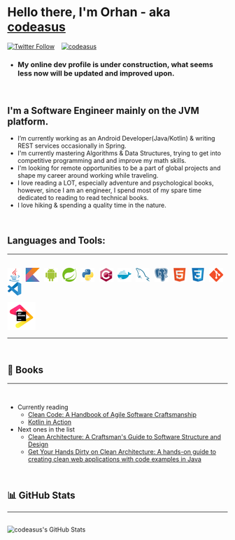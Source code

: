 # Hello there, I'm Orhan - aka [codeasus](https://www.instagram.com/codeasus/)


[![Twitter Follow](https://img.shields.io/twitter/follow/codeasus?color=1DA1F2&logo=twitter&style=for-the-badge)](https://twitter.com/intent/follow?original_referer=https%3A%2F%2Fgithub.com%2codeasus&screen_name=codeasus)&nbsp;&nbsp;&nbsp;&nbsp;[![codeasus](https://img.shields.io/badge/Instagram-E4405F?style=for-the-badge&logo=instagram&logoColor=white)](https://www.instagram.com/codeasus/)


- ### My online dev profile is under construction, what seems less now will be updated and improved upon.
<br/>

## I'm a Software Engineer mainly on the JVM platform.

- I’m currently working as an Android Developer(Java/Kotlin) & writing REST services occasionally in Spring.
- I'm currently mastering Algorithms & Data Structures, trying to get into competitive programming and and improve my math skills.
- I'm looking for remote opportunities to be a part of global projects and shape my career around working while traveling.  
- I love reading a LOT, especially adventure and psychological books, however, since I am an engineer, I spend most of my spare time dedicated to reading to read technical books.
- I love hiking & spending a quality time in the nature.

<br/>

## Languages and Tools:

---

<br/>

<img align="left" alt="Java"         width="32px" src="https://raw.githubusercontent.com/devicons/devicon/v2.15.1/icons/java/java-original.svg"          style="padding-right:10px;" />
<img align="left" alt="Kotlin"       width="32px" src="https://raw.githubusercontent.com/devicons/devicon/v2.15.1/icons/kotlin/kotlin-original.svg"      style="padding-right:10px;" />
<img align="left" alt="Android"      width="32px" src="https://raw.githubusercontent.com/devicons/devicon/v2.15.1/icons/android/android-plain.svg"       style="padding-right:10px;" />
<img align="left" alt="Spring"       width="32px" src="https://raw.githubusercontent.com/devicons/devicon/v2.15.1/icons/spring/spring-original.svg"      style="padding-right:10px;" />
<img align="left" alt="Python"       width="32px" src="https://raw.githubusercontent.com/devicons/devicon/v2.15.1/icons/python/python-original.svg"      style="padding-right:10px;" />
<img align="left" alt="C++"          width="32px" src="https://raw.githubusercontent.com/devicons/devicon/v2.15.1/icons/cplusplus/cplusplus-original.svg" style="padding-right:10px;" />
<img align="left" alt="Docker"       width="32px" src="https://raw.githubusercontent.com/devicons/devicon/v2.15.1/icons/docker/docker-plain.svg"         style="padding-right:10px;" />
<img align="left" alt="MySQL"        width="32px" src="https://raw.githubusercontent.com/devicons/devicon/v2.15.1/icons/mysql/mysql-original.svg"        style="padding-right:10px;" />
<img align="left" alt="==PostgreSQL" width="32px" src="https://raw.githubusercontent.com/devicons/devicon/v2.15.1/icons/postgresql/postgresql-plain.svg" style="padding-right:10px;"/>
<img align="left" alt="HTML5"        width="32px" src="https://raw.githubusercontent.com/devicons/devicon/v2.15.1/icons/html5/html5-original.svg"        style="padding-right:10px;" />
<img align="left" alt="CSS3"         width="32px" src="https://raw.githubusercontent.com/devicons/devicon/v2.15.1/icons/css3/css3-original.svg"          style="padding-right:10px;" />
<img align="left" alt="Git"          width="32px" src="https://raw.githubusercontent.com/devicons/devicon/v2.15.1/icons/git/git-original.svg"            style="padding-right:10px;" />
<img align="left" alt="VS Code"      width="32px" src="https://raw.githubusercontent.com/devicons/devicon/v2.15.1/icons/vscode/vscode-original.svg"      style="padding-right:10px;" />

<br/><br/><br/>

<img alt="JetBrains"    width="64px" src="https://raw.githubusercontent.com/devicons/devicon/v2.15.1/icons/jetbrains/jetbrains-original.svg" style="padding-right:10px;" />

---

<br/>

## 📕 Books

---

<br/>

- Currently reading
  - [Clean Code: A Handbook of Agile Software Craftsmanship](https://www.amazon.com/dp/0132350882/ref=cm_sw_r_tw_dp_CZMN3NFZKDB2SYEVWTP3)
  - [Kotlin in Action](https://www.amazon.com/Kotlin-Action-Dmitry-Jemerov/dp/1617293296)
- Next ones in the list
  - [Clean Architecture: A Craftsman's Guide to Software Structure and Design](https://www.amazon.com/dp/0134494164/ref=cm_sw_r_tw_dp_ZM23APP5MFEHK4KWGZBC)
  - [Get Your Hands Dirty on Clean Architecture: A hands-on guide to creating clean web applications with code examples in Java](https://www.amazon.com/dp/1839211962/ref=cm_sw_r_tw_dp_N2VTMARVPD6F8D282FKA)


<br/>


## 📊 GitHub Stats

---

<br/>

<img alt="codeasus's GitHub Stats" src="https://github-readme-stats.vercel.app/api?username=codeasus&show_icons=true&include_all_commits=true&cache_seconds=86400&theme=github_dark" />
